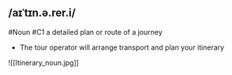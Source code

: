 ## /aɪˈtɪn.ə.rer.i/  
#Noun
#C1
a detailed plan or route of a journey

- The tour operator will arrange transport and plan your itinerary

![[Itinerary_noun.jpg]]